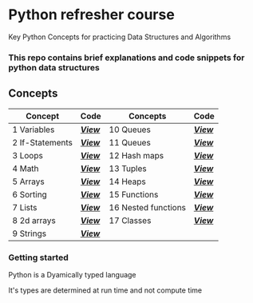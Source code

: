 # Python refresher course

Key Python Concepts for practicing Data Structures and Algorithms

### This repo contains brief explanations and code snippets for python data structures

## Concepts
| Concept | Code | Concepts | Code |
|-----|-----|-----|-----|
| 1 Variables | [***View***](./variables/) | 10 Queues | [***View***](./queues/) |
| 2 If-Statements | [***View***](./if-statements/) | 11 Queues | [***View***](./queues/) |
| 3 Loops | [***View***](./loops/) | 12 Hash maps | [***View***](./has-maps/) |
| 4 Math | [***View***](./math/) | 13 Tuples | [***View***](./tuples/) |
| 5 Arrays | [***View***](./arrays/) | 14 Heaps | [***View***](./heaps/) |
| 6 Sorting | [***View***](./sorting/) | 15 Functions | [***View***](./functions/) |
| 7 Lists | [***View***](./lists/) | 16 Nested functions | [***View***](./nested-functions/) |
| 8 2d arrays | [***View***](./2d-arrays/) | 17 Classes | [***View***](./classes/) |
| 9 Strings | [***View***](./strings/) |

### Getting started
Python is a Dyamically typed language

It's types are determined at run time and not compute time